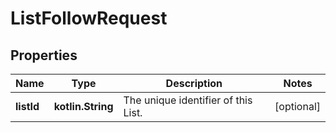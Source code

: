 
# ListFollowRequest

## Properties
Name | Type | Description | Notes
------------ | ------------- | ------------- | -------------
**listId** | **kotlin.String** | The unique identifier of this List. |  [optional]



